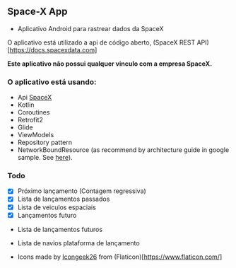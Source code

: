 ## Space-X App

 - Aplicativo Android para rastrear dados da SpaceX

O aplicativo está utilizado a api de código aberto, (SpaceX REST API)[https://docs.spacexdata.com]

**Este aplicativo não possui qualquer vinculo com a empresa SpaceX.**

### O aplicativo está usando:

- Api [SpaceX](https://docs.spacexdata.com/)
- Kotlin
- Coroutines
- Retrofit2
- Glide
- ViewModels
- Repository pattern
- NetworkBoundResource (as recommend by architecture guide in google sample. See  [here](https://github.com/googlesamples/android-architecture-components/blob/master/GithubBrowserSample/app/src/main/java/com/android/example/github/repository/NetworkBoundResource.kt)).

### Todo
- [x] Próximo lançamento (Contagem regressiva)
- [x] Lista de lançamentos passados
- [x] Lista de veiculos espaciais
- [x] Lançamentos futuro
- Lista de lançamentos futuros
- Lista de navios plataforma de lançamento

- Icons made by [Icongeek26](https://www.flaticon.com/authors/icongeek26) from (Flaticon)[https://www.flaticon.com/]
